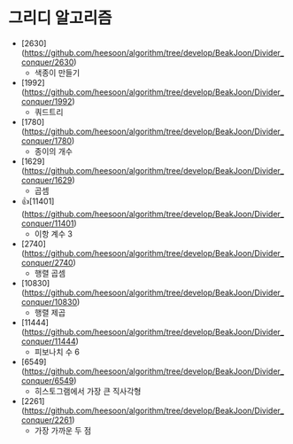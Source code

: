 그리디 알고리즘
==========================================================================================
* [2630] (https://github.com/heesoon/algorithm/tree/develop/BeakJoon/Divider_conquer/2630)
  * 색종이 만들기
* [1992] (https://github.com/heesoon/algorithm/tree/develop/BeakJoon/Divider_conquer/1992)
  * 쿼드트리
* [1780] (https://github.com/heesoon/algorithm/tree/develop/BeakJoon/Divider_conquer/1780)
  * 종이의 개수
* [1629] (https://github.com/heesoon/algorithm/tree/develop/BeakJoon/Divider_conquer/1629)
  * 곱셈
* 👍[11401] (https://github.com/heesoon/algorithm/tree/develop/BeakJoon/Divider_conquer/11401)
  * 이항 계수 3
* [2740] (https://github.com/heesoon/algorithm/tree/develop/BeakJoon/Divider_conquer/2740)
  * 행렬 곱셈
* [10830] (https://github.com/heesoon/algorithm/tree/develop/BeakJoon/Divider_conquer/10830)
  * 행렬 제곱
* [11444] (https://github.com/heesoon/algorithm/tree/develop/BeakJoon/Divider_conquer/11444)
  * 피보나치 수 6
* [6549] (https://github.com/heesoon/algorithm/tree/develop/BeakJoon/Divider_conquer/6549)
  * 히스토그램에서 가장 큰 직사각형
* [2261] (https://github.com/heesoon/algorithm/tree/develop/BeakJoon/Divider_conquer/2261)
  * 가장 가까운 두 점